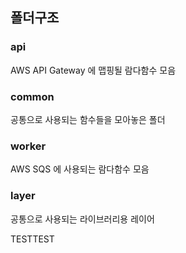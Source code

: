 ## 폴더구조
### api
AWS API Gateway 에 맵핑될 람다함수 모음
### common
공통으로 사용되는 함수들을 모아놓은 폴더
### worker
AWS SQS 에 사용되는 람다함수 모음
### layer
공통으로 사용되는 라이브러리용 레이어


TESTTEST